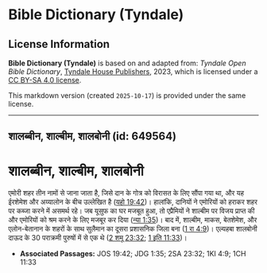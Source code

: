 # Bible Dictionary (Tyndale)

## License Information

**Bible Dictionary (Tyndale)** is based on and adapted from: _Tyndale Open Bible Dictionary_, [Tyndale House Publishers](https://tyndaleopenresources.com/), 2023, which is licensed under a [CC BY-SA 4.0 license](https://creativecommons.org/licenses/by-sa/4.0/legalcode.en).

This markdown version (created `2025-10-17`) is provided under the same license.



--------------------------------

## शालब्बीन, शाल्बीम, शालबोनी (id: 649564)

शालब्बीन, शाल्बीम, शालबोनी
==========================

एमोरी शहर तीन नामों से जाना जाता है, जिसे दान के गोत्र को विरासत के लिए सौंपा गया था, और यह ईरशेमेश और अय्यालोन के बीच उल्लेखित है ([यहो 19:42](https://ref.ly/Josh19:42))। हालांकि, दानियों ने एमोरियों को हराकर शहर पर कब्जा करने में असमर्थ रहे। जब यूसुफ का घर मजबूत हुआ, तो एप्रैमियों ने शाल्बीम पर विजय प्राप्त की और एमोरियों को श्रम करने के लिए मजबूर कर दिया ([न्या 1:35](https://ref.ly/Judg1:35))। बाद में, शाल्बीम, माकस, बेतशेमेश, और एलोन\-बेतानान के शहरों के साथ सुलैमान का दूसरा प्रशासनिक जिला बना ([1 रा 4:9](https://ref.ly/1Kgs4:9))। एल्यहबा शालबोनी दाऊद के 30 पराक्रमी पुरुषों में से एक थे ([2 शमू 23:32](https://ref.ly/2Sam23:32); [1 इति 11:33](https://ref.ly/1Chr11:33))।

* **Associated Passages:** JOS 19:42; JDG 1:35; 2SA 23:32; 1KI 4:9; 1CH 11:33

